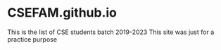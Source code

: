 # CSEFAM.github.io
This is the list of CSE students batch 2019-2023
This site was just for a practice purpose
